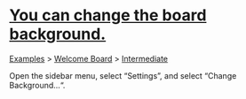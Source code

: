 # [You can change the board background.](https://trello.com/c/lxDp5eEi/19-you-can-change-the-board-background)

[Examples](../../README.md) > [Welcome Board](../README.md) > [Intermediate](README.md)



Open the sidebar menu, select “Settings”, and select “Change Background...“.

